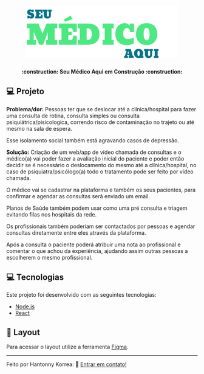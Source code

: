 <h1 align="center">
    <img alt="Seu Médico Aqui" title="#Seu Médico Aqui" src="./frontend/src/assets/logo.svg" width="400px" />
</h1>

<h4 align="center"> 
	:construction: Seu Médico Aqui em Construção :construction:
</h4>


## 💻 Projeto

<p><strong>Problema/dor:</strong> Pessoas ter que se deslocar até a clínica/hospital para fazer uma consulta de rotina, consulta simples ou consulta psiquiátrica/pisicologica, correndo risco de contaminação no trajeto ou até mesmo na sala de espera.</p>
<p>
Esse isolamento social também está agravando casos de depressão.
</p>

<p><strong>Solução:</strong> Criação de um web/app de vídeo chamada de consultas e o médico(a) vai poder fazer a avaliação inicial do paciente e poder então decidir se é necessário o deslocamento do mesmo até a clínica/hospital, no caso de psiquiatra/psicólogo(a) todo o tratamento pode ser feito por vídeo chamada.</p>
<p>
O médico vai se cadastrar na plataforma e também os seus pacientes, para confirmar e agendar as consultas será enviado um email.</p>
<p>
Planos de Saúde também podem usar como uma pré consulta e triagem evitando filas nos hospitais da rede.</p>
<p>
Os profissionais também poderiam ser contactados por pessoas e agendar consultas diretamente entre eles através da plataforma.</p>
<p>
Após a consulta o paciente poderá atribuir uma nota ao profissional e comentar o que achou da experiência, ajudando assim outras pessoas a escolherem o mesmo profissional.
</p>


## 💻 Tecnologias

Este projeto foi desenvolvido com as seguintes tecnologias:

- [Node.js](https://nodejs.org/en/) 
- [React](https://reactjs.org)

## 🔖 Layout

Para acessar o layout utilize a ferramenta [Figma](https://www.figma.com/file/h3xeYk2L3eF13EWyPELSWA/Seu-M%C3%A9dico-Aqui?node-id=0%3A1).


---

Feito por Hantonny Korrea: :wave: [Entrar em contato!](https://www.linkedin.com/in/hantonny-korrea-2853911a0/)
